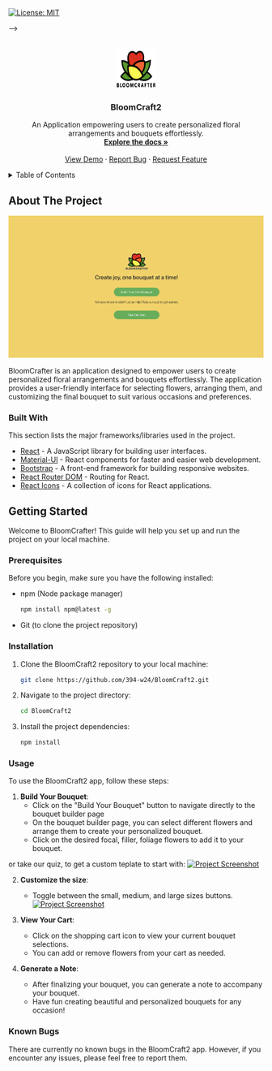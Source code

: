 <!-- PROJECT SHIELDS -->
[![License: MIT](https://img.shields.io/badge/License-MIT-yellow.svg)](https://opensource.org/licenses/MIT)

-->


<!-- PROJECT LOGO -->
<br />
<div align="center">
    <a href="https://github.com/394-w24/BloomCraft2/blob/main/public/icons/logo_2.png">
    <img src="public/icons/logo_2.png" alt="Logo" width="80" height="80">
  </a>
  <h3 align="center">BloomCraft2</h3>

  <p align="center">
    An Application empowering users to create personalized floral arrangements and bouquets effortlessly.
    <br />
    <a href="https://github.com/394-w24/BloomCraft2"><strong>Explore the docs »</strong></a>
    <br />
    <br />
    <a href="https://github.com/394-w24/BloomCraft2">View Demo</a>
    ·
    <a href="https://github.com/394-w24/BloomCraft2">Report Bug</a>
    ·
    <a href="https://github.com/394-w24/BloomCraft2">Request Feature</a>
  </p>
</div>


<!-- TABLE OF CONTENTS -->
<details>
  <summary>Table of Contents</summary>
  <ol>
    <li><a href="#about-the-project">About The Project</a></li>
    <li><a href="#getting-started">Getting Started</a></li>
    <li><a href="#usage">Usage</a></li>
  </ol>
</details>


<!-- ABOUT THE PROJECT -->
## About The Project

[![Project Screenshot](screenshot.png)](https://github.com/394-w24/BloomCraft2/blob/main/screenshot.png)

BloomCrafter is an application  designed to empower users to create personalized floral arrangements and bouquets effortlessly. The application provides a user-friendly interface for selecting flowers, arranging them, and customizing the final bouquet to suit various occasions and preferences.


### Built With

This section lists the major frameworks/libraries used in the project.

* [React](https://reactjs.org/) - A JavaScript library for building user interfaces.
* [Material-UI](https://mui.com/) - React components for faster and easier web development.
* [Bootstrap](https://getbootstrap.com/) - A front-end framework for building responsive websites.
* [React Router DOM](https://reactrouter.com/en/main) - Routing for React.
* [React Icons](https://react-icons.github.io/react-icons/) - A collection of icons for React applications.


<!-- GETTING STARTED -->
## Getting Started

Welcome to BloomCrafter! This guide will help you set up and run the project on your local machine.

### Prerequisites

Before you begin, make sure you have the following installed:

- npm (Node package manager)
  ```sh
  npm install npm@latest -g
  ```
- Git (to clone the project repository)

### Installation

1. Clone the BloomCraft2 repository to your local machine:
   ```sh
   git clone https://github.com/394-w24/BloomCraft2.git

2. Navigate to the project directory:
   ```sh
   cd BloomCraft2
3. Install the project dependencies:
   ```sh
   npm install

<!-- USAGE -->
### Usage

To use the BloomCraft2 app, follow these steps:

1. **Build Your Bouquet**:
   - Click on the "Build Your Bouquet" button to navigate directly to the bouquet builder page
   - On the bouquet builder page, you can select different flowers and arrange them to create your personalized bouquet.
   -  Click on the desired focal, filler, foliage flowers to add it to your bouquet.

or take our quiz, to get a custom teplate to start with:
[![Project Screenshot](public/icons/quiz.png)](https://github.com/394-w24/BloomCraft2/blob/main/public/icons/quiz.png)

2. **Customize the size**:
   - Toggle between the small, medium, and large sizes buttons.
[![Project Screenshot](public/icons/size.png)](https://github.com/394-w24/BloomCraft2/blob/main/public/icons/size.png)

3. **View Your Cart**:
   - Click on the shopping cart icon to view your current bouquet selections.
   - You can add or remove flowers from your cart as needed.
    

4. **Generate a Note**:
   - After finalizing your bouquet, you can generate a note to accompany your bouquet.
   - Have fun creating beautiful and personalized bouquets for any occasion!


<!-- KNOWN BUGS -->
### Known Bugs

There are currently no known bugs in the BloomCraft2 app. However, if you encounter any issues, please feel free to report them.

   


